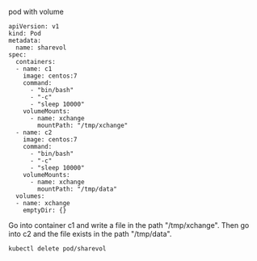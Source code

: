 
pod with volume

```
apiVersion: v1
kind: Pod
metadata:
  name: sharevol
spec:
  containers:
  - name: c1
    image: centos:7
    command:
      - "bin/bash"
      - "-c"
      - "sleep 10000"
    volumeMounts:
      - name: xchange
        mountPath: "/tmp/xchange"
  - name: c2
    image: centos:7
    command:
      - "bin/bash"
      - "-c"
      - "sleep 10000"
    volumeMounts:
      - name: xchange
        mountPath: "/tmp/data"
  volumes:
  - name: xchange
    emptyDir: {}
```

Go into container c1 and write a file in the path "/tmp/xchange". Then go into c2 and the file exists in the path "/tmp/data".

```
kubectl delete pod/sharevol
```

